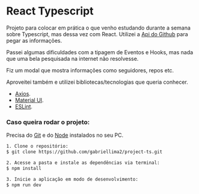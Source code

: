 # React Typescript

Projeto para colocar em prática o que venho estudando durante a semana sobre Typescript, mas dessa vez com React.
Utilizei a [Api do Github](https://docs.github.com/pt/rest) para pegar as informações.

Passei algumas dificuldades com a tipagem de Eventos e Hooks, mas nada que uma bela pesquisada na internet não resolvesse.

Fiz um modal que mostra informações como seguidores, repos etc.

Aproveitei também e utilizei bibliotecas/tecnologias que queria conhecer.

- [Axios](https://axios-http.com/ptbr/docs/intro).
- [Material UI](https://mui.com/pt/).
- [ESLint](https://eslint.org/).

<h3>Caso queira rodar o projeto:</h3>

Precisa do [Git](https://git-scm.com/) e do [Node](https://nodejs.org/en/) instalados no seu PC.

```bash 
1. Clone o repositório:
$ git clone https://github.com/gabriellima2/project-ts.git

2. Acesse a pasta e instale as dependências via terminal:
$ npm install

3. Inicie a aplicação em modo de desenvolvimento:
$ npm run dev
